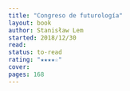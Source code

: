 ```yaml
---
title: "Congreso de futurología"
layout: book
author: Stanisław Lem
started: 2018/12/30
read: 
status: to-read
rating: "★★★★☆"
cover: 
pages: 168
---
```

